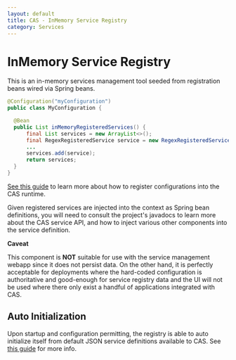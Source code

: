 ```yaml
---
layout: default
title: CAS - InMemory Service Registry
category: Services
---
```


# InMemory Service Registry

This is an in-memory services management tool seeded from registration beans wired via Spring beans.

```java
@Configuration("myConfiguration")
public class MyConfiguration {

  @Bean
  public List inMemoryRegisteredServices() {
      final List services = new ArrayList<>();
      final RegexRegisteredService service = new RegexRegisteredService();
      ...
      services.add(service);
      return services;
  }
}
```

[See this guide](../configuration/Configuration-Management-Extensions.html) to learn more about how to register configurations into the CAS runtime.

Given registered services are injected into the context as Spring bean definitions, you will need to consult the project's javadocs to learn more about the CAS service API, and how to inject various other components into the service definition. 

<div class="alert alert-info"><strong>Caveat</strong><p>
This component is <strong>NOT</strong> suitable for use with the service management webapp since it does not persist data.
On the other hand, it is perfectly acceptable for deployments where the hard-coded configuration is authoritative and good-enough for
service registry data and the UI will not be used where there only exist a handful of applications integrated with CAS.
</p></div>

## Auto Initialization

Upon startup and configuration permitting, the registry is able to auto initialize itself from default JSON service definitions available to CAS. See [this guide](AutoInitialization-Service-Management.html) for more info.